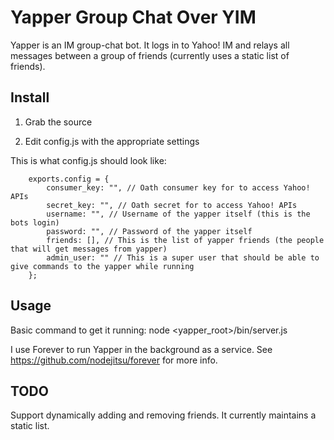 Yapper Group Chat Over YIM
==============================

Yapper is an IM group-chat bot. It logs in to Yahoo! IM and relays all messages between a group of friends (currently uses a static list of friends).

Install
-------

1. Grab the source

2. Edit config.js with the appropriate settings
    
This is what config.js should look like:
        
        exports.config = {
            consumer_key: "", // Oath consumer key for to access Yahoo! APIs
            secret_key: "", // Oath secret for to access Yahoo! APIs
            username: "", // Username of the yapper itself (this is the bots login)
            password: "", // Password of the yapper itself
            friends: [], // This is the list of yapper friends (the people that will get messages from yapper)
            admin_user: "" // This is a super user that should be able to give commands to the yapper while running
        };

Usage
-----

Basic command to get it running:
    node <yapper_root>/bin/server.js

I use Forever to run Yapper in the background as a service. See https://github.com/nodejitsu/forever for more info.

TODO
----

Support dynamically adding and removing friends. It currently maintains a static list.
